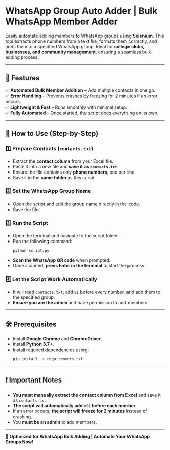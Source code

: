 # WhatsApp Group Auto Adder | Bulk WhatsApp Member Adder

Easily automate adding members to WhatsApp groups using **Selenium**. This tool extracts phone numbers from a text file, formats them correctly, and adds them to a specified WhatsApp group. Ideal for **college clubs, businesses, and community management**, ensuring a seamless bulk-adding process.

---

## 📌 Features

✅ **Automated Bulk Member Addition** – Add multiple contacts in one go.  
✅ **Error Handling** – Prevents crashes by freezing for 2 minutes if an error occurs.  
✅ **Lightweight & Fast** – Runs smoothly with minimal setup.  
✅ **Fully Automated** – Once started, the script does everything on its own.  

---

## 🚀 How to Use (Step-by-Step)

### **1️⃣ Prepare Contacts (`contacts.txt`)**

- Extract the **contact column** from your Excel file.
- Paste it into a new file and **save it as `contacts.txt`**.
- Ensure the file contains only **phone numbers**, one per line.
- Save it in the **same folder** as this script.

### **2️⃣ Set the WhatsApp Group Name**

- Open the script and edit the group name directly in the code.
- Save the file.

### **3️⃣ Run the Script**

- Open the terminal and navigate to the script folder.
- Run the following command:
  ```bash
  python script.py
  ```
- **Scan the WhatsApp QR code** when prompted.
- Once scanned, **press Enter in the terminal** to start the process.

### **4️⃣ Let the Script Work Automatically**

- It will read `contacts.txt`, add `91` before every number, and add them to the specified group.
- **Ensure you are the admin** and have permission to add members.

---

## 🛠 Prerequisites

- Install **Google Chrome** and **ChromeDriver**.
- Install **Python 3.7+**.
- Install required dependencies using:
  ```bash
  pip install -r requirements.txt
  ```

---

## ❗ Important Notes

- **You must manually extract the contact column from Excel** and save it as `contacts.txt`.
- **The script will automatically add `+91` before each number**.
- If an error occurs, **the script will freeze for 2 minutes** instead of crashing.
- You **must be an admin** to add members.

---

🚀 **Optimized for WhatsApp Bulk Adding | Automate Your WhatsApp Groups Now!**

